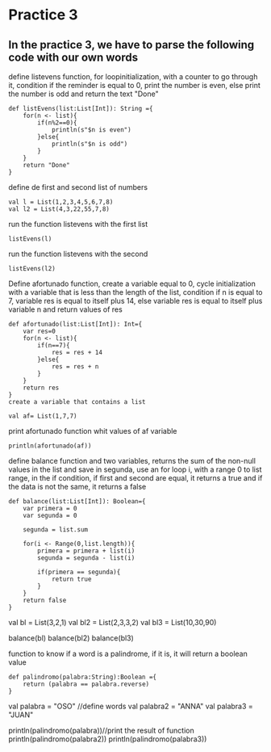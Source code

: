 # Practice 3

## In the practice 3, we have to parse the following code with our own words

define listevens function, for loopinitialization, with a counter to go through it, condition if the reminder is equal to 0, print the number is even, else print the number is odd and return the text "Done"

```
def listEvens(list:List[Int]): String ={ 
    for(n <- list){
        if(n%2==0){
            println(s"$n is even")
        }else{
            println(s"$n is odd")
        }
    }
    return "Done"
}
```

define de first and second list of numbers
```
val l = List(1,2,3,4,5,6,7,8)
val l2 = List(4,3,22,55,7,8)
```

run the function listevens with the first list
```
listEvens(l) 
```

run the function listevens with the second
```
listEvens(l2)
```
Define afortunado function, create a variable equal to 0, cycle initialization with a variable that is less than the length of the list, condition if n is equal to 7, variable res is equal to itself plus 14, else variable res is equal to itself plus variable n and return values of res
```
def afortunado(list:List[Int]): Int={
    var res=0
    for(n <- list){
        if(n==7){
            res = res + 14
        }else{
            res = res + n
        }
    }
    return res
}
create a variable that contains a list
```

```
val af= List(1,7,7)
```

print afortunado function whit values of af variable 
```
println(afortunado(af))
```

define balance function and two variables, returns the sum of the non-null values in the list and save in segunda, use an for loop i, with a range 0 to list range, in the if condition, if first and second are equal, it returns a true and if the data is not the same, it returns a false

```
def balance(list:List[Int]): Boolean={
    var primera = 0
    var segunda = 0

    segunda = list.sum 

    for(i <- Range(0,list.length)){ 
        primera = primera + list(i)  
        segunda = segunda - list(i) 

        if(primera == segunda){
            return true
        }
    }
    return false  
}
```

val bl = List(3,2,1)
val bl2 = List(2,3,3,2)
val bl3 = List(10,30,90)

balance(bl)
balance(bl2)
balance(bl3)

function to know if a word is a palindrome, if it is, it will return a boolean value
```
def palindromo(palabra:String):Boolean ={
    return (palabra == palabra.reverse)
}
```

val palabra = "OSO" //define words
val palabra2 = "ANNA"
val palabra3 = "JUAN"

println(palindromo(palabra))//print the result of function 
println(palindromo(palabra2))
println(palindromo(palabra3))
